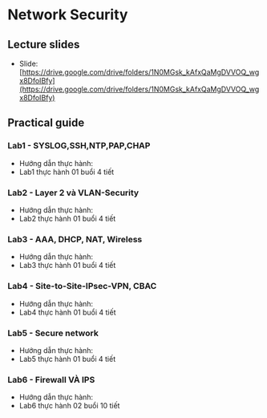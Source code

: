 # Network Security
## Lecture slides
- Slide: [https://drive.google.com/drive/folders/1N0MGsk_kAfxQaMgDVVOQ_wgx8DfoIBfy](https://drive.google.com/drive/folders/1N0MGsk_kAfxQaMgDVVOQ_wgx8DfoIBfy)
## Practical guide
### Lab1 - SYSLOG,SSH,NTP,PAP,CHAP
- Hướng dẫn thực hành: 
- Lab1 thực hành 01 buổi 4 tiết
### Lab2 - Layer 2 và VLAN-Security
- Hướng dẫn thực hành:
- Lab2 thực hành 01 buổi 4 tiết
### Lab3 - AAA, DHCP, NAT, Wireless
- Hướng dẫn thực hành: 
- Lab3 thực hành 01 buổi 4 tiết
### Lab4 - Site-to-Site-IPsec-VPN, CBAC
- Hướng dẫn thực hành: 
- Lab4 thực hành 01 buổi 4 tiết
### Lab5 - Secure network
- Hướng dẫn thực hành: 
- Lab5 thực hành 01 buổi 4 tiết
### Lab6 - Firewall VÀ IPS
- Hướng dẫn thực hành: 
- Lab6 thực hành 02 buổi 10 tiết
